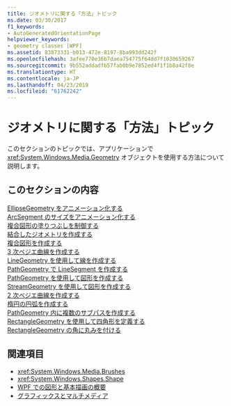 ```yaml
---
title: ジオメトリに関する「方法」トピック
ms.date: 03/30/2017
f1_keywords:
- AutoGeneratedOrientationPage
helpviewer_keywords:
- geometry classes [WPF]
ms.assetid: 83873331-b013-472e-8197-8ba993dd242f
ms.openlocfilehash: 3afee770e36b7daea754775f64dd7f1030659267
ms.sourcegitcommit: 9b552addadfb57fab0b9e7852ed4f1f1b8a42f8e
ms.translationtype: HT
ms.contentlocale: ja-JP
ms.lasthandoff: 04/23/2019
ms.locfileid: "61762242"
---
```

# <a name="geometries-how-to-topics"></a>ジオメトリに関する「方法」トピック
このセクションのトピックでは、アプリケーションで <xref:System.Windows.Media.Geometry> オブジェクトを使用する方法について説明します。  
  
## <a name="in-this-section"></a>このセクションの内容  
 [EllipseGeometry をアニメーション化する](how-to-animate-an-ellipsegeometry.md)  
 [ArcSegment のサイズをアニメーション化する](how-to-animate-the-size-of-an-arcsegment.md)  
 [複合図形の塗りつぶしを制御する](how-to-control-the-fill-of-a-composite-shape.md)  
 [結合したジオメトリを作成する](how-to-create-a-combined-geometry.md)  
 [複合図形を作成する](how-to-create-a-composite-shape.md)  
 [3 次ベジエ曲線を作成する](how-to-create-a-cubic-bezier-curve.md)  
 [LineGeometry を使用して線を作成する](how-to-create-a-line-using-a-linegeometry.md)  
 [PathGeometry で LineSegment を作成する](how-to-create-a-linesegment-in-a-pathgeometry.md)  
 [PathGeometry を使用して図形を作成する](how-to-create-a-shape-by-using-a-pathgeometry.md)  
 [StreamGeometry を使用して図形を作成する](how-to-create-a-shape-using-a-streamgeometry.md)  
 [2 次ベジエ曲線を作成する](how-to-create-a-quadratic-bezier-curve.md)  
 [楕円の円弧を作成する](how-to-create-an-elliptical-arc.md)  
 [PathGeometry 内に複数のサブパスを作成する](how-to-create-multiple-subpaths-within-a-pathgeometry.md)  
 [RectangleGeometry を使用して四角形を定義する](how-to-define-a-rectangle-using-a-rectanglegeometry.md)  
 [RectangleGeometry の角に丸みを付ける](how-to-round-the-corners-of-a-rectanglegeometry.md)  
  
## <a name="see-also"></a>関連項目

- <xref:System.Windows.Media.Brushes>
- <xref:System.Windows.Shapes.Shape>
- [WPF での図形と基本描画の概要](shapes-and-basic-drawing-in-wpf-overview.md)
- [グラフィックスとマルチメディア](index.md)
